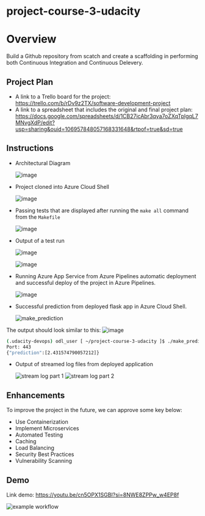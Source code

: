 # project-course-3-udacity
# Overview

Build a Github repository from scatch and create a scaffolding in performing both Continuous Integration and Continuous Delevery.

## Project Plan

* A link to a Trello board for the project: https://trello.com/b/rDv9z2TX/software-development-project
* A link to a spreadsheet that includes the original and final project plan: https://docs.google.com/spreadsheets/d/1CB27icAbr3qya7oZXqTplgqL7MNvgXdP/edit?usp=sharing&ouid=106957848057168331648&rtpof=true&sd=true

## Instructions

* Architectural Diagram
  
  ![image](https://github.com/user-attachments/assets/ea944301-d8c3-4dcc-9f75-620915093524)

* Project cloned into Azure Cloud Shell
  
  ![image](https://github.com/user-attachments/assets/f96484b0-ea4c-4501-b3e7-1ceac780eb54)

* Passing tests that are displayed after running the `make all` command from the `Makefile`
  
  ![image](https://github.com/user-attachments/assets/7ddf5e72-8b0b-4b0d-8645-c5ef7f317b03)

* Output of a test run

  ![image](https://github.com/user-attachments/assets/e97a3d52-3c01-40a8-99a6-3939b8604016)

  ![image](https://github.com/user-attachments/assets/ef8331cd-90a2-4d09-98c1-26c77e4ec798)

* Running Azure App Service from Azure Pipelines automatic deployment and successful deploy of the project in Azure Pipelines. 
  
  ![image](https://github.com/user-attachments/assets/9466e4fa-fa61-4fbf-8485-3452fa5cb8c7)

* Successful prediction from deployed flask app in Azure Cloud Shell.

  ![make_prediction](https://github.com/user-attachments/assets/2a33a345-a228-4c52-b603-5ad7b290b058)
  
The output should look similar to this:
  ![image](https://github.com/user-attachments/assets/6068e1c8-646b-465f-8c3c-fa5445e062c8)

```bash
(.udacity-devops) odl_user [ ~/project-course-3-udacity ]$ ./make_predict_azure_app.sh 
Port: 443
{"prediction":[2.431574790057212]}
```

* Output of streamed log files from deployed application

  ![stream log part 1](https://github.com/user-attachments/assets/ba553bad-0df0-410e-b8e1-7105b24a3573)
  ![stream log part 2](https://github.com/user-attachments/assets/5a1d2db8-7c8a-46e9-8693-e7ff1a0208e2)


## Enhancements

To improve the project in the future, we can approve some key below:
* Use Containerization
* Implement Microservices
* Automated Testing
* Caching
* Load Balancing
* Security Best Practices
* Vulnerability Scanning

## Demo 

Link demo: https://youtu.be/cn5OPX1SGBI?si=8NWE8ZPPw_w4EP8f

![example workflow](https://github.com/NhanNT13/project-course-3-udacity/actions/workflows/main_myapp-nhannt57.yml/badge.svg)

